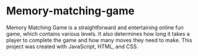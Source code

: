 # Memory-matching-game
Memory Matching Game is a straightforward and entertaining online fun game, which contains various levels.  It also determines how long it takes a player to complete the game and how many moves they need to make. This project was created with JavaScript, HTML, and CSS.
